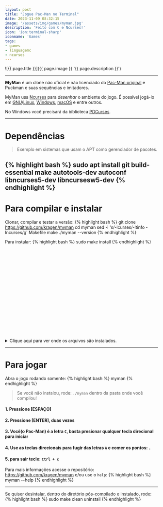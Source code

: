 ```yaml
---
layout: post
title: "Jogue Pac-Man no Terminal"
date: 2023-11-09 08:32:15
image: '/assets/img/games/myman.jpg'
description: 'Feito com C e Ncurses!'
icon: 'ion:terminal-sharp'
iconname: 'Games'
tags:
- games
- linguagemc
- ncurses
---
```


![{{ page.title }}]({{ page.image }} '{{ page.description }}')

---

**MyMan** é um clone não oficial e não licenciado do [Pac-Man original](https://en.wikipedia.org/wiki/Pac-Man) e Puckman e suas sequências e imitadores.

MyMan usa [Ncurses](https://terminalroot.com.br/ncurses) para *desenhar* o ambiente do jogo. É possível jogá-lo em [GNU](https://terminalroot.com.br/tags#gnu)/[Linux](https://terminalroot.com.br/tags#linux), [Windows](https://terminalroot.com.br/tags#windows), [macOS](https://terminalroot.com.br/tags#macos) e entre outros.

No Windows você precisará da biblioteca [PDCurses](https://pdcurses.org/).

---

# Dependências
> Exemplo em sistemas que usam o APT como gerenciador de pacotes.

{% highlight bash %}
sudo apt install git build-essential make autotools-dev autoconf libncurses5-dev libncursesw5-dev
{% endhighlight %}
---

# Para compilar e instalar
Clonar, compilar e testar a versão:
{% highlight bash %}
git clone https://github.com/kragen/myman
cd myman
sed -i 's/-lcurses/-ltinfo -lncurses/g' Makefile
make
./myman --version
{% endhighlight %}

Para instalar:
{% highlight bash %}
sudo make install
{% endhighlight %}


<!-- SQUARE - GAMES ROOT -->
<script async src="//pagead2.googlesyndication.com/pagead/js/adsbygoogle.js"></script>
<ins class="adsbygoogle"
style="display:inline-block;width:336px;height:280px"
data-ad-client="ca-pub-2838251107855362"
data-ad-slot="5351066970"></ins>
<script>
(adsbygoogle = window.adsbygoogle || []).push({});
</script>

<details>
 <summary>Clique aqui para ver onde os arquivos são instalados.</summary>

{% highlight bash %}
$ sudo make install 
Senha: 
creating directory /usr/local/share/man/man6
creating directory /usr/local/share/myman-0.6
creating directory /usr/local/share/doc/myman-0.6
creating directory /usr/local/share/myman-0.6/lvl
creating directory /usr/local/share/myman-0.6/chr
creating directory /usr/local/share/myman-0.6/spr
creating directory /usr/local/share/myman-0.6/gfx
installing program file /usr/local/bin/myman
installing data file /usr/local/share/myman-0.6/gfx/myman.png
installing data file /usr/local/share/myman-0.6/gfx/myman64.png
installing data file /usr/local/share/myman-0.6/gfx/myman48.png
installing data file /usr/local/share/myman-0.6/gfx/myman32.png
installing program file /usr/local/bin/myman-0.6
installing program file /usr/local/bin/myman.command
installing data file /usr/local/share/doc/myman-0.6/ChangeLog
installing data file /usr/local/share/doc/myman-0.6/AUTHORS
installing data file /usr/local/share/doc/myman-0.6/INSTALL
installing data file /usr/local/share/doc/myman-0.6/LICENSE
installing data file /usr/local/share/doc/myman-0.6/README
installing data file /usr/local/share/doc/myman-0.6/THANKS
installing data file /usr/local/share/doc/myman-0.6/TODO
installing data file /usr/local/share/doc/myman-0.6/NEWS
installing data file /usr/local/share/doc/myman-0.6/ONEWS
installing data file /usr/local/share/doc/myman-0.6/VERSION
installing data file /usr/local/share/doc/myman-0.6/COPYRIGHT
installing data file /usr/local/share/doc/myman-0.6/myman.txt
installing data file /usr/local/share/doc/myman-0.6/myman.ps
installing data file /usr/local/share/doc/myman-0.6/myman.dvi
installing data file /usr/local/share/doc/myman-0.6/myman.html
installing data file /usr/local/share/man/man6/myman-0.6.6
installing link to manpage man6/myman-0.6.6 as /usr/local/share/man/man6/myman.6
installing link to manpage man6/myman-0.6.6 as /usr/local/share/man/man6/myman.command.6
installing maze file /usr/local/share/myman-0.6/lvl/maze.txt
installing maze file /usr/local/share/myman-0.6/lvl/catchum.txt
installing maze file /usr/local/share/myman-0.6/lvl/chomp.txt
installing maze file /usr/local/share/myman-0.6/lvl/gobble.txt
installing maze file /usr/local/share/myman-0.6/lvl/munchkin.txt
installing maze file /usr/local/share/myman-0.6/lvl/pacgal.txt
installing maze file /usr/local/share/myman-0.6/lvl/pacmanic.txt
installing maze file /usr/local/share/myman-0.6/lvl/portable.txt
installing maze file /usr/local/share/myman-0.6/lvl/msport.txt
installing maze file /usr/local/share/myman-0.6/lvl/spear.txt
installing maze file /usr/local/share/myman-0.6/lvl/pacman89.txt
installing maze file /usr/local/share/myman-0.6/lvl/quackman.txt
installing maze file /usr/local/share/myman-0.6/lvl/tinypac2.txt
installing maze file /usr/local/share/myman-0.6/lvl/pacmania.txt
installing maze file /usr/local/share/myman-0.6/lvl/kpacman.txt
installing maze file /usr/local/share/myman-0.6/lvl/pacjr.txt
installing maze file /usr/local/share/myman-0.6/lvl/mspp.txt
installing maze file /usr/local/share/myman-0.6/lvl/jrpac.txt
installing maze file /usr/local/share/myman-0.6/lvl/jrpac64.txt
installing maze file /usr/local/share/myman-0.6/lvl/jrpac26.txt
installing maze file /usr/local/share/myman-0.6/lvl/kasper.txt
installing maze file /usr/local/share/myman-0.6/lvl/scandal.txt
installing maze file /usr/local/share/myman-0.6/lvl/hangly.txt
installing maze file /usr/local/share/myman-0.6/lvl/pesco.txt
installing maze file /usr/local/share/myman-0.6/lvl/ebipac.txt
installing maze file /usr/local/share/myman-0.6/lvl/hackem.txt
installing maze file /usr/local/share/myman-0.6/lvl/pac64.txt
installing maze file /usr/local/share/myman-0.6/lvl/mspac26.txt
installing maze file /usr/local/share/myman-0.6/lvl/pac2600.txt
installing maze file /usr/local/share/myman-0.6/lvl/pac26.txt
installing maze file /usr/local/share/myman-0.6/lvl/mrpac26.txt
installing maze file /usr/local/share/myman-0.6/lvl/ipac.txt
installing maze file /usr/local/share/myman-0.6/lvl/nespac.txt
installing maze file /usr/local/share/myman-0.6/lvl/ghost.txt
installing maze file /usr/local/share/myman-0.6/lvl/dacman.txt
installing maze file /usr/local/share/myman-0.6/lvl/babypac.txt
installing maze file /usr/local/share/myman-0.6/lvl/paczx.txt
installing maze file /usr/local/share/myman-0.6/lvl/mspaczx.txt
installing maze file /usr/local/share/myman-0.6/lvl/pacmsx.txt
installing maze file /usr/local/share/myman-0.6/lvl/pac4a.txt
installing maze file /usr/local/share/myman-0.6/lvl/pac20.txt
installing maze file /usr/local/share/myman-0.6/lvl/mspac78.txt
installing maze file /usr/local/share/myman-0.6/lvl/mspaclnx.txt
installing maze file /usr/local/share/myman-0.6/lvl/mspac20.txt
installing maze file /usr/local/share/myman-0.6/lvl/mspac4a.txt
installing maze file /usr/local/share/myman-0.6/lvl/mspacnes.txt
installing maze file /usr/local/share/myman-0.6/lvl/mspacgb.txt
installing maze file /usr/local/share/myman-0.6/lvl/mspaccdi.txt
installing maze file /usr/local/share/myman-0.6/lvl/jellymon.txt
installing maze file /usr/local/share/myman-0.6/lvl/gobbler.txt
installing maze file /usr/local/share/myman-0.6/lvl/ghostman.txt
installing maze file /usr/local/share/myman-0.6/lvl/demon.txt
installing maze file /usr/local/share/myman-0.6/lvl/nokiapac.txt
installing maze file /usr/local/share/myman-0.6/lvl/mspacgg.txt
installing maze file /usr/local/share/myman-0.6/lvl/snespac.txt
installing maze file /usr/local/share/myman-0.6/lvl/pacjs.txt
installing maze file /usr/local/share/myman-0.6/lvl/pman2.txt
installing maze file /usr/local/share/myman-0.6/lvl/pman.txt
installing maze file /usr/local/share/myman-0.6/lvl/clsweep.txt
installing maze file /usr/local/share/myman-0.6/lvl/pcman.txt
installing maze file /usr/local/share/myman-0.6/lvl/zuckman.txt
installing maze file /usr/local/share/myman-0.6/lvl/paczx2.txt
installing maze file /usr/local/share/myman-0.6/lvl/mazeman.txt
installing maze file /usr/local/share/myman-0.6/lvl/glooper.txt
installing maze file /usr/local/share/myman-0.6/lvl/ghunt.txt
installing maze file /usr/local/share/myman-0.6/lvl/spooky.txt
installing maze file /usr/local/share/myman-0.6/lvl/ohno.txt
installing maze file /usr/local/share/myman-0.6/lvl/pacgem.txt
installing maze file /usr/local/share/myman-0.6/lvl/munchman.txt
installing maze file /usr/local/share/myman-0.6/lvl/mmproto.txt
installing maze file /usr/local/share/myman-0.6/lvl/crush.txt
installing maze file /usr/local/share/myman-0.6/lvl/pacbox.txt
installing maze file /usr/local/share/myman-0.6/lvl/tinypac.txt
installing maze file /usr/local/share/myman-0.6/lvl/hasewolf.txt
installing maze file /usr/local/share/myman-0.6/lvl/pac700.txt
installing maze file /usr/local/share/myman-0.6/lvl/pacmanvs.txt
installing maze file /usr/local/share/myman-0.6/lvl/smartpac.txt
installing maze file /usr/local/share/myman-0.6/lvl/bugman.txt
installing maze file /usr/local/share/myman-0.6/lvl/pacman2.txt
installing maze file /usr/local/share/myman-0.6/lvl/pacman98.txt
installing maze file /usr/local/share/myman-0.6/lvl/snapper.txt
installing maze file /usr/local/share/myman-0.6/lvl/peerless.txt
installing maze file /usr/local/share/myman-0.6/lvl/psppac.txt
installing maze file /usr/local/share/myman-0.6/lvl/pac6001.txt
installing maze file /usr/local/share/myman-0.6/lvl/deluxe.txt
installing maze file /usr/local/share/myman-0.6/lvl/scarfman.txt
installing maze file /usr/local/share/myman-0.6/lvl/pac8bit.txt
installing maze file /usr/local/share/myman-0.6/lvl/mspacgt.txt
installing maze file /usr/local/share/myman-0.6/lvl/newpuc2.txt
installing maze file /usr/local/share/myman-0.6/lvl/arrange.txt
installing maze file /usr/local/share/myman-0.6/lvl/asciiman.txt
installing maze file /usr/local/share/myman-0.6/lvl/pacpunk.txt
installing maze file /usr/local/share/myman-0.6/lvl/pactac.txt
installing maze file /usr/local/share/myman-0.6/lvl/mspaccpc.txt
installing maze file /usr/local/share/myman-0.6/lvl/spook.txt
installing maze file /usr/local/share/myman-0.6/lvl/cattrax.txt
installing maze file /usr/local/share/myman-0.6/lvl/jrpac52.txt
installing maze file /usr/local/share/myman-0.6/lvl/pcmania4.txt
installing maze file /usr/local/share/myman-0.6/lvl/nibble.txt
installing maze file /usr/local/share/myman-0.6/lvl/crazyg.txt
installing maze file /usr/local/share/myman-0.6/lvl/chicky.txt
installing maze file /usr/local/share/myman-0.6/lvl/monster.txt
installing maze file /usr/local/share/myman-0.6/lvl/tomyport.txt
installing maze file /usr/local/share/myman-0.6/lvl/packri.txt
installing maze file /usr/local/share/myman-0.6/lvl/puckpock.txt
installing maze file /usr/local/share/myman-0.6/lvl/blinky.txt
installing maze file /usr/local/share/myman-0.6/lvl/mania.txt
installing maze file /usr/local/share/myman-0.6/lvl/eatit.txt
installing maze file /usr/local/share/myman-0.6/lvl/greedy.txt
installing maze file /usr/local/share/myman-0.6/lvl/mschomp.txt
installing maze file /usr/local/share/myman-0.6/lvl/pacpsion.txt
installing maze file /usr/local/share/myman-0.6/lvl/pacxgs.txt
installing maze file /usr/local/share/myman-0.6/lvl/paccv.txt
installing maze file /usr/local/share/myman-0.6/lvl/muncher.txt
installing maze file /usr/local/share/myman-0.6/lvl/munchy.txt
installing maze file /usr/local/share/myman-0.6/lvl/xensrvng.txt
installing maze file /usr/local/share/myman-0.6/lvl/ultrapac.txt
installing maze file /usr/local/share/myman-0.6/lvl/fhmcpac.txt
installing maze file /usr/local/share/myman-0.6/lvl/mspacatk.txt
installing maze file /usr/local/share/myman-0.6/lvl/packman.txt
installing maze file /usr/local/share/myman-0.6/lvl/nascom.txt
installing maze file /usr/local/share/myman-0.6/lvl/pacnstuf.txt
installing maze file /usr/local/share/myman-0.6/lvl/pakkman.txt
installing maze file /usr/local/share/myman-0.6/lvl/msblitz.txt
installing maze file /usr/local/share/myman-0.6/lvl/mshack.txt
installing maze file /usr/local/share/myman-0.6/lvl/lives.txt
installing maze file /usr/local/share/myman-0.6/lvl/gobbler2.txt
installing maze file /usr/local/share/myman-0.6/lvl/pacmanpc.txt
installing maze file /usr/local/share/myman-0.6/lvl/ababa.txt
installing maze file /usr/local/share/myman-0.6/lvl/puckmon.txt
installing maze file /usr/local/share/myman-0.6/lvl/yoyopac.txt
installing maze file /usr/local/share/myman-0.6/lvl/gobble2.txt
installing maze file /usr/local/share/myman-0.6/lvl/mmpalm.txt
installing maze file /usr/local/share/myman-0.6/lvl/gobbler0.txt
installing maze file /usr/local/share/myman-0.6/lvl/perqman.txt
installing maze file /usr/local/share/myman-0.6/lvl/mazewar.txt
installing maze file /usr/local/share/myman-0.6/lvl/3demon.txt
installing maze file /usr/local/share/myman-0.6/lvl/pacpdp11.txt
installing maze file /usr/local/share/myman-0.6/lvl/apollo.txt
installing maze file /usr/local/share/myman-0.6/lvl/pacrt11.txt
installing maze file /usr/local/share/myman-0.6/lvl/sidtool.txt
installing maze file /usr/local/share/myman-0.6/lvl/pacvms.txt
installing maze file /usr/local/share/myman-0.6/lvl/mspacln2.txt
installing maze file /usr/local/share/myman-0.6/lvl/mspwlnx.txt
installing maze file /usr/local/share/myman-0.6/lvl/mspwlnx2.txt
installing maze file /usr/local/share/myman-0.6/lvl/gobbler1.txt
installing maze file /usr/local/share/myman-0.6/lvl/gobbler3.txt
installing maze file /usr/local/share/myman-0.6/lvl/ghostma2.txt
installing maze file /usr/local/share/myman-0.6/lvl/strange.txt
installing maze file /usr/local/share/myman-0.6/lvl/mini.txt
installing maze file /usr/local/share/myman-0.6/lvl/mstiny.txt
installing maze file /usr/local/share/myman-0.6/lvl/alien.txt
installing maze file /usr/local/share/myman-0.6/lvl/pacst.txt
installing maze file /usr/local/share/myman-0.6/lvl/pacmen.txt
installing maze file /usr/local/share/myman-0.6/lvl/sympac.txt
installing maze file /usr/local/share/myman-0.6/lvl/tituspac.txt
installing maze file /usr/local/share/myman-0.6/lvl/classmun.txt
installing maze file /usr/local/share/myman-0.6/lvl/ascpac.txt
installing maze file /usr/local/share/myman-0.6/lvl/minipac.txt
installing maze file /usr/local/share/myman-0.6/lvl/ruckman.txt
installing maze file /usr/local/share/myman-0.6/lvl/guimp.txt
installing maze file /usr/local/share/myman-0.6/lvl/hannah.txt
installing maze file /usr/local/share/myman-0.6/lvl/chompman.txt
installing maze file /usr/local/share/myman-0.6/lvl/javapac.txt
installing maze file /usr/local/share/myman-0.6/lvl/titanman.txt
installing maze file /usr/local/share/myman-0.6/lvl/hatman.txt
installing maze file /usr/local/share/myman-0.6/lvl/xfred.txt
installing maze file /usr/local/share/myman-0.6/lvl/pacgent.txt
installing maze file /usr/local/share/myman-0.6/lvl/hedges.txt
installing maze file /usr/local/share/myman-0.6/lvl/gnasher.txt
installing maze file /usr/local/share/myman-0.6/lvl/snail.txt
installing maze file /usr/local/share/myman-0.6/lvl/munchie.txt
installing maze file /usr/local/share/myman-0.6/lvl/revenge.txt
installing maze file /usr/local/share/myman-0.6/lvl/gobbleag.txt
installing maze file /usr/local/share/myman-0.6/lvl/thief.txt
installing maze file /usr/local/share/myman-0.6/lvl/plaque.txt
installing maze file /usr/local/share/myman-0.6/lvl/plaque2.txt
installing maze file /usr/local/share/myman-0.6/lvl/sir.txt
installing maze file /usr/local/share/myman-0.6/lvl/pacmunch.txt
installing maze file /usr/local/share/myman-0.6/lvl/jrsmall.txt
installing maze file /usr/local/share/myman-0.6/lvl/jrtiny.txt
installing maze file /usr/local/share/myman-0.6/lvl/3dpac.txt
installing maze file /usr/local/share/myman-0.6/lvl/ackman.txt
installing maze file /usr/local/share/myman-0.6/lvl/paccdi.txt
installing maze file /usr/local/share/myman-0.6/lvl/gpac.txt
installing maze file /usr/local/share/myman-0.6/lvl/gsmall.txt
installing maze file /usr/local/share/myman-0.6/lvl/hackem2.txt
installing maze file /usr/local/share/myman-0.6/lvl/hangly26.txt
installing maze file /usr/local/share/myman-0.6/lvl/makman.txt
installing maze file /usr/local/share/myman-0.6/lvl/pacclone.txt
installing maze file /usr/local/share/myman-0.6/lvl/scheme.txt
installing maze file /usr/local/share/myman-0.6/lvl/pcsmall.txt
installing maze file /usr/local/share/myman-0.6/lvl/pcman2.txt
installing maze file /usr/local/share/myman-0.6/lvl/qman.txt
installing maze file /usr/local/share/myman-0.6/lvl/tman.txt
installing maze file /usr/local/share/myman-0.6/lvl/toyman.txt
installing maze file /usr/local/share/myman-0.6/lvl/salomon.txt
installing maze file /usr/local/share/myman-0.6/lvl/byh.txt
installing maze file /usr/local/share/myman-0.6/lvl/ptmx.txt
installing maze file /usr/local/share/myman-0.6/lvl/smallpac.txt
installing maze file /usr/local/share/myman-0.6/lvl/mssmall.txt
installing maze file /usr/local/share/myman-0.6/lvl/baby2.txt
installing maze file /usr/local/share/myman-0.6/lvl/pac.txt
installing maze file /usr/local/share/myman-0.6/lvl/pac2.txt
installing maze file /usr/local/share/myman-0.6/lvl/small.txt
installing maze file /usr/local/share/myman-0.6/lvl/upacthin.txt
installing maze file /usr/local/share/myman-0.6/lvl/blobbo.txt
installing maze file /usr/local/share/myman-0.6/lvl/tiny.txt
installing maze file /usr/local/share/myman-0.6/lvl/mc10.txt
installing maze file /usr/local/share/myman-0.6/lvl/ghost2.txt
installing maze file /usr/local/share/myman-0.6/lvl/nopoint.txt
installing maze file /usr/local/share/myman-0.6/lvl/gobbler4.txt
installing maze file /usr/local/share/myman-0.6/lvl/pacgalax.txt
installing maze file /usr/local/share/myman-0.6/lvl/kcm.txt
installing maze file /usr/local/share/myman-0.6/lvl/remake.txt
installing maze file /usr/local/share/myman-0.6/lvl/guppy.txt
installing maze file /usr/local/share/myman-0.6/lvl/pepperii.txt
installing maze file /usr/local/share/myman-0.6/lvl/p4c.txt
installing maze file /usr/local/share/myman-0.6/lvl/simplej.txt
installing maze file /usr/local/share/myman-0.6/lvl/3b1.txt
installing maze file /usr/local/share/myman-0.6/lvl/k3.txt
installing maze file /usr/local/share/myman-0.6/lvl/pacmes.txt
installing maze file /usr/local/share/myman-0.6/lvl/cupcake.txt
installing maze file /usr/local/share/myman-0.6/lvl/iitpac.txt
installing maze file /usr/local/share/myman-0.6/lvl/pacmanx.txt
installing maze file /usr/local/share/myman-0.6/lvl/pacex2.txt
installing maze file /usr/local/share/myman-0.6/lvl/armpac2.txt
installing maze file /usr/local/share/myman-0.6/lvl/deluxe2.txt
installing maze file /usr/local/share/myman-0.6/lvl/zaurus.txt
installing maze file /usr/local/share/myman-0.6/lvl/vermin.txt
installing maze file /usr/local/share/myman-0.6/lvl/cgkit.txt
installing maze file /usr/local/share/myman-0.6/lvl/misspac.txt
installing maze file /usr/local/share/myman-0.6/lvl/misstiny.txt
installing maze file /usr/local/share/myman-0.6/lvl/pac49.txt
installing maze file /usr/local/share/myman-0.6/lvl/pac188.txt
installing maze file /usr/local/share/myman-0.6/lvl/small188.txt
installing maze file /usr/local/share/myman-0.6/lvl/full188.txt
installing maze file /usr/local/share/myman-0.6/lvl/lim.txt
installing maze file /usr/local/share/myman-0.6/lvl/jobman.txt
installing tile file /usr/local/share/myman-0.6/chr/khr2h.txt
installing tile file /usr/local/share/myman-0.6/chr/chr5x2.txt
installing tile file /usr/local/share/myman-0.6/chr/chr5x3.txt
installing tile file /usr/local/share/myman-0.6/chr/khr1.txt
installing tile file /usr/local/share/myman-0.6/chr/khr2h.txt
installing tile file /usr/local/share/myman-0.6/chr/chr8.txt
installing tile file /usr/local/share/myman-0.6/chr/chr8h.txt
installing tile file /usr/local/share/myman-0.6/chr/chr6.txt
installing tile file /usr/local/share/myman-0.6/chr/chr6h.txt
installing tile file /usr/local/share/myman-0.6/chr/chr32.txt
installing tile file /usr/local/share/myman-0.6/chr/chr32h.txt
installing tile file /usr/local/share/myman-0.6/chr/chr4.txt
installing tile file /usr/local/share/myman-0.6/chr/chr4h.txt
installing tile file /usr/local/share/myman-0.6/chr/chr3.txt
installing tile file /usr/local/share/myman-0.6/chr/chr2.txt
installing tile file /usr/local/share/myman-0.6/chr/chr2hb.txt
installing tile file /usr/local/share/myman-0.6/chr/chr16.txt
installing tile file /usr/local/share/myman-0.6/chr/chr16h.txt
installing tile file /usr/local/share/myman-0.6/chr/prq28.txt
installing tile file /usr/local/share/myman-0.6/chr/prq28h.txt
installing tile file /usr/local/share/myman-0.6/chr/prq14.txt
installing tile file /usr/local/share/myman-0.6/chr/prq14h.txt
installing tile file /usr/local/share/myman-0.6/chr/prq7.txt
installing tile file /usr/local/share/myman-0.6/chr/khr8.txt
installing tile file /usr/local/share/myman-0.6/chr/khr8h.txt
installing tile file /usr/local/share/myman-0.6/chr/khr6.txt
installing tile file /usr/local/share/myman-0.6/chr/khr6h.txt
installing tile file /usr/local/share/myman-0.6/chr/khr8.txt
installing tile file /usr/local/share/myman-0.6/chr/khr8h.txt
installing tile file /usr/local/share/myman-0.6/chr/khr6.txt
installing tile file /usr/local/share/myman-0.6/chr/khr6h.txt
installing tile file /usr/local/share/myman-0.6/chr/khr1b.txt
installing tile file /usr/local/share/myman-0.6/chr/chr5.txt
installing tile file /usr/local/share/myman-0.6/chr/khr5.txt
installing tile file /usr/local/share/myman-0.6/chr/chr4b.txt
installing tile file /usr/local/share/myman-0.6/chr/khr4.txt
installing tile file /usr/local/share/myman-0.6/chr/chr4hb.txt
installing tile file /usr/local/share/myman-0.6/chr/khr4h.txt
installing tile file /usr/local/share/myman-0.6/chr/chr3b.txt
installing tile file /usr/local/share/myman-0.6/chr/khr3.txt
installing tile file /usr/local/share/myman-0.6/chr/chr2b.txt
installing tile file /usr/local/share/myman-0.6/chr/khr2.txt
installing tile file /usr/local/share/myman-0.6/chr/chr2hc.txt
installing tile file /usr/local/share/myman-0.6/chr/khr2hb.txt
installing tile file /usr/local/share/myman-0.6/chr/khr5.txt
installing tile file /usr/local/share/myman-0.6/chr/rogue.txt
installing sprite file /usr/local/share/myman-0.6/spr/spr2h.txt
installing sprite file /usr/local/share/myman-0.6/spr/spr7x3.txt
installing sprite file /usr/local/share/myman-0.6/spr/spr10x6.txt
installing sprite file /usr/local/share/myman-0.6/spr/spr1.txt
installing sprite file /usr/local/share/myman-0.6/spr/quack2h.txt
installing sprite file /usr/local/share/myman-0.6/spr/spr16.txt
installing sprite file /usr/local/share/myman-0.6/spr/spr16h.txt
installing sprite file /usr/local/share/myman-0.6/spr/spr12.txt
installing sprite file /usr/local/share/myman-0.6/spr/spr12h.txt
installing sprite file /usr/local/share/myman-0.6/spr/spr64.txt
installing sprite file /usr/local/share/myman-0.6/spr/spr64h.txt
installing sprite file /usr/local/share/myman-0.6/spr/spr8.txt
installing sprite file /usr/local/share/myman-0.6/spr/spr8h.txt
installing sprite file /usr/local/share/myman-0.6/spr/spr6.txt
installing sprite file /usr/local/share/myman-0.6/spr/spr4.txt
installing sprite file /usr/local/share/myman-0.6/spr/spr4h.txt
installing sprite file /usr/local/share/myman-0.6/spr/spr32.txt
installing sprite file /usr/local/share/myman-0.6/spr/spr32h.txt
installing sprite file /usr/local/share/myman-0.6/spr/pqs48.txt
installing sprite file /usr/local/share/myman-0.6/spr/pqs48h.txt
installing sprite file /usr/local/share/myman-0.6/spr/pqs24.txt
installing sprite file /usr/local/share/myman-0.6/spr/pqs24h.txt
installing sprite file /usr/local/share/myman-0.6/spr/pqs12.txt
installing sprite file /usr/local/share/myman-0.6/spr/spr16.txt
installing sprite file /usr/local/share/myman-0.6/spr/spr16h.txt
installing sprite file /usr/local/share/myman-0.6/spr/spr12.txt
installing sprite file /usr/local/share/myman-0.6/spr/spr12h.txt
installing sprite file /usr/local/share/myman-0.6/spr/ott16.txt
installing sprite file /usr/local/share/myman-0.6/spr/ott16h.txt
installing sprite file /usr/local/share/myman-0.6/spr/ott12.txt
installing sprite file /usr/local/share/myman-0.6/spr/ott12h.txt
installing sprite file /usr/local/share/myman-0.6/spr/spr3.txt
installing sprite file /usr/local/share/myman-0.6/spr/spr10.txt
installing sprite file /usr/local/share/myman-0.6/spr/spr10.txt
installing sprite file /usr/local/share/myman-0.6/spr/spr8b.txt
installing sprite file /usr/local/share/myman-0.6/spr/spr8b.txt
installing sprite file /usr/local/share/myman-0.6/spr/spr8hb.txt
installing sprite file /usr/local/share/myman-0.6/spr/spr8hb.txt
installing sprite file /usr/local/share/myman-0.6/spr/spr6b.txt
installing sprite file /usr/local/share/myman-0.6/spr/spr6b.txt
installing sprite file /usr/local/share/myman-0.6/spr/spr4b.txt
installing sprite file /usr/local/share/myman-0.6/spr/spr4b.txt
installing sprite file /usr/local/share/myman-0.6/spr/spr4hb.txt
installing sprite file /usr/local/share/myman-0.6/spr/spr4hb.txt
installing sprite file /usr/local/share/myman-0.6/spr/ott10.txt
installing sprite file /usr/local/share/myman-0.6/spr/rogues.txt
updated whatis database for /usr/local/share/man
{% endhighlight %}

</details>

---

# Para jogar
Abra o jogo rodando somente:
{% highlight bash %}
myman
{% endhighlight %}
> Se você não instalou, rode: `./myman` dentro da pasta onde você compilou!

#### 1. Pressione [ESPAÇO]
#### 2. Pressione [ENTER], duas vezes
#### 3. Você(o Pac-Man) é a letra <code style="color:yellom;font-style:bold;">C</code>, basta presionar qualquer tecla direcional para iniciar
#### 4. Use as teclas direcionais para fugir das letras `A` e comer os pontos: `.`
#### 5. para sair tecle: `Ctrl + c`

Para mais informações acesse o repositório: <https://github.com/kragen/myman> e/ou use o `help`:
{% highlight bash %}
myman --help
{% endhighlight %}

---

Se quiser desintalar, dentro do diretório pós-compilado e instalado, rode:
{% highlight bash %}
sudo make clean uninstall
{% endhighlight %}




